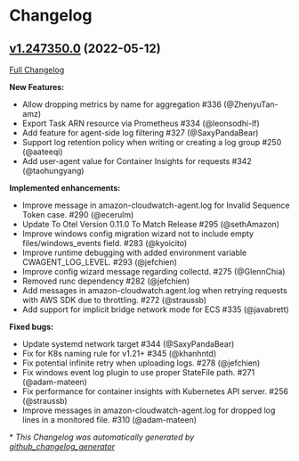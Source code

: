 # Changelog

## [v1.247350.0](https://github.com/aws/amazon-cloudwatch-agent/tree/v1.247350.0) (2022-05-12)

[Full Changelog](https://github.com/aws/amazon-cloudwatch-agent/compare/v1.247349.0...v1.247350.0)

**New Features:**
* Allow dropping metrics by name for aggregation #336 (@ZhenyuTan-amz)
* Export Task ARN resource via Prometheus #334 (@leonsodhi-lf)
* Add feature for agent-side log filtering #327 (@SaxyPandaBear)
* Support log retention policy when writing or creating a log group #250 (@aateeqi)
* Add user-agent value for Container Insights for requests #342 (@taohungyang)

**Implemented enhancements:**
* Improve message in amazon-cloudwatch-agent.log for Invalid Sequence Token case. #290 (@ecerulm)
* Update To Otel Version 0.11.0 To Match Release #295 (@sethAmazon)
* Improve windows config migration wizard not to include empty files/windows_events field. #283 (@kyoicito)
* Improve runtime debugging with added environment variable CWAGENT_LOG_LEVEL. #293 (@jefchien)
* Improve config wizard message regarding collectd. #275 (@GlennChia)
* Removed runc dependency #282 (@jefchien)
* Add messages in amazon-cloudwatch.agent.log when retrying requests with AWS SDK due to throttling. #272 (@straussb) 
* Add support for implicit bridge network mode for ECS #335 (@javabrett)


**Fixed bugs:**
* Update systemd network target #344 (@SaxyPandaBear)
* Fix for K8s naming rule for v1.21+ #345 (@khanhntd)
* Fix potential infinite retry when uploading logs. #278 (@jefchien)
* Fix windows event log plugin to use proper StateFile path. #271 (@adam-mateen)
* Fix performance for container insights with Kubernetes API server. #256 (@straussb)
* Improve messages in amazon-cloudwatch-agent.log for dropped log lines in a monitored file. #310 (@adam-mateen)


\* *This Changelog was automatically generated by [github_changelog_generator](https://github.com/github-changelog-generator/github-changelog-generator)*
